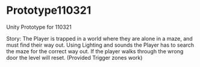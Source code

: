 # Prototype110321
Unity Prototype for 110321

Story: The Player is trapped in a world where they are alone in a maze, and must find their way out.
Using Lighting and sounds the Player has to search the maze for the correct way out.
If the player walks through the wrong door the level will reset. (Provided Trigger zones work)
